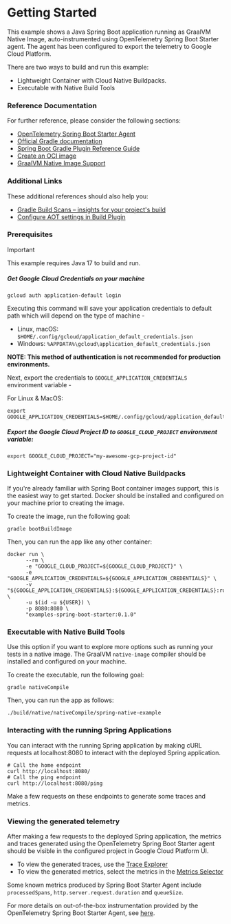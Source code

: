 # Getting Started

This example shows a Java Spring Boot application running as GraalVM Native Image, auto-instrumented using OpenTelemetry Spring Boot Starter agent.
The agent has been configured to export the telemetry to Google Cloud Platform.

There are two ways to build and run this example:
 - Lightweight Container with Cloud Native Buildpacks.
 - Executable with Native Build Tools

### Reference Documentation

For further reference, please consider the following sections:

* [OpenTelemetry Spring Boot Starter Agent](https://opentelemetry.io/docs/zero-code/java/spring-boot-starter/)
* [Official Gradle documentation](https://docs.gradle.org)
* [Spring Boot Gradle Plugin Reference Guide](https://docs.spring.io/spring-boot/3.3.5/gradle-plugin)
* [Create an OCI image](https://docs.spring.io/spring-boot/3.3.5/gradle-plugin/packaging-oci-image.html)
* [GraalVM Native Image Support](https://docs.spring.io/spring-boot/3.3.5/reference/packaging/native-image/introducing-graalvm-native-images.html)

### Additional Links

These additional references should also help you:

* [Gradle Build Scans – insights for your project's build](https://scans.gradle.com#gradle)
* [Configure AOT settings in Build Plugin](https://docs.spring.io/spring-boot/3.3.5/how-to/aot.html)

### Prerequisites

> [!IMPORTANT]
> This example requires Java 17 to build and run.

##### Get Google Cloud Credentials on your machine

```shell
gcloud auth application-default login
```
Executing this command will save your application credentials to default path which will depend on the type of machine -
- Linux, macOS: `$HOME/.config/gcloud/application_default_credentials.json`
- Windows: `%APPDATA%\gcloud\application_default_credentials.json`

**NOTE: This method of authentication is not recommended for production environments.**

Next, export the credentials to `GOOGLE_APPLICATION_CREDENTIALS` environment variable -

For Linux & MacOS:
```shell
export GOOGLE_APPLICATION_CREDENTIALS=$HOME/.config/gcloud/application_default_credentials.json
```

##### Export the Google Cloud Project ID to `GOOGLE_CLOUD_PROJECT` environment variable:

```shell
export GOOGLE_CLOUD_PROJECT="my-awesome-gcp-project-id"
```

### Lightweight Container with Cloud Native Buildpacks

If you're already familiar with Spring Boot container images support, this is
the easiest way to get started.
Docker should be installed and configured on your machine prior to creating the
image.

To create the image, run the following goal:

```shell
gradle bootBuildImage
```

Then, you can run the app like any other container:

```shell
docker run \
      --rm \
      -e "GOOGLE_CLOUD_PROJECT=${GOOGLE_CLOUD_PROJECT}" \
      -e "GOOGLE_APPLICATION_CREDENTIALS=${GOOGLE_APPLICATION_CREDENTIALS}" \
      -v "${GOOGLE_APPLICATION_CREDENTIALS}:${GOOGLE_APPLICATION_CREDENTIALS}:ro" \
      -u $(id -u ${USER}) \
      -p 8080:8080 \
      "examples-spring-boot-starter:0.1.0"
```

### Executable with Native Build Tools

Use this option if you want to explore more options such as running your tests
in a native image.
The GraalVM `native-image` compiler should be installed and configured on your
machine.

To create the executable, run the following goal:

```shell
gradle nativeCompile
```

Then, you can run the app as follows:

```shell
./build/native/nativeCompile/spring-native-example
```

### Interacting with the running Spring Applications

You can interact with the running Spring application by making cURL requests at
localhost:8080 to interact with the deployed Spring application.

```shell
# Call the home endpoint
curl http://localhost:8080/
# Call the ping endpoint
curl http://localhost:8080/ping
```
Make a few requests on these endpoints to generate some traces and metrics.

### Viewing the generated telemetry

After making a few requests to the deployed Spring application, the metrics and
traces generated using the OpenTelemetry Spring Boot Starter agent should be
visible in the configured project in Google Cloud Platform UI. 

* To view the generated traces, use the [Trace Explorer](https://cloud.google.com/trace/docs/finding-traces)
* To view the generated metrics, select the metrics in the [Metrics Selector](https://cloud.google.com/monitoring/charts/metrics-selector)

Some known metrics produced by Spring Boot Starter Agent include 
`processedSpans`, `http.server.request.duration` and `queueSize`.

For more details on out-of-the-box instrumentation provided by the OpenTelemetry
Spring Boot Starter Agent, see [here](https://opentelemetry.io/docs/zero-code/java/spring-boot-starter/out-of-the-box-instrumentation/).
